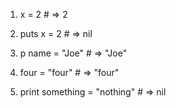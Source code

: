 1. x = 2    # => 2 

2. puts x = 2   # => nil

3. p name = "Joe"   # => "Joe"

4. four = "four"    # => "four"

5. print something = "nothing"    # => nil


